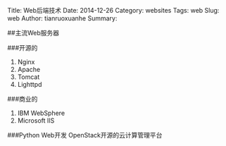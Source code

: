 Title: Web后端技术
Date: 2014-12-26 
Category: websites
Tags: web
Slug: web
Author: tianruoxuanhe
Summary:

##主流Web服务器

###开源的
1. Nginx
2. Apache
3. Tomcat
4. Lighttpd


###商业的
1. IBM WebSphere
2. Microsoft IIS

###Python Web开发
OpenStack开源的云计算管理平台